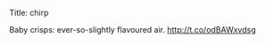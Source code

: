 Title: chirp

Baby crisps: ever-so-slightly flavoured air. <a href="http://t.co/odBAWxvdsg">http://t.co/odBAWxvdsg</a>
